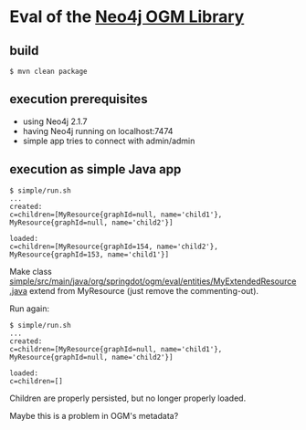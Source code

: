 # Eval of the [Neo4j OGM Library](https://github.com/neo4j/neo4j-ogm)

## build

```
$ mvn clean package
```

## execution prerequisites

* using Neo4j 2.1.7
* having Neo4j running on localhost:7474
* simple app tries to connect with admin/admin

## execution as simple Java app

```
$ simple/run.sh
...
created:
c=children=[MyResource{graphId=null, name='child1'}, MyResource{graphId=null, name='child2'}]

loaded:
c=children=[MyResource{graphId=154, name='child2'}, MyResource{graphId=153, name='child1'}]
```

Make class [simple/src/main/java/org/springdot/ogm/eval/entities/MyExtendedResource.java](simple/src/main/java/org/springdot/ogm/eval/entities/MyExtendedResource.java) extend from MyResource (just remove the commenting-out).

Run again:

```
$ simple/run.sh
...
created:
c=children=[MyResource{graphId=null, name='child1'}, MyResource{graphId=null, name='child2'}]

loaded:
c=children=[]
```

Children are properly persisted, but no longer properly loaded.

Maybe this is a problem in OGM's metadata?
